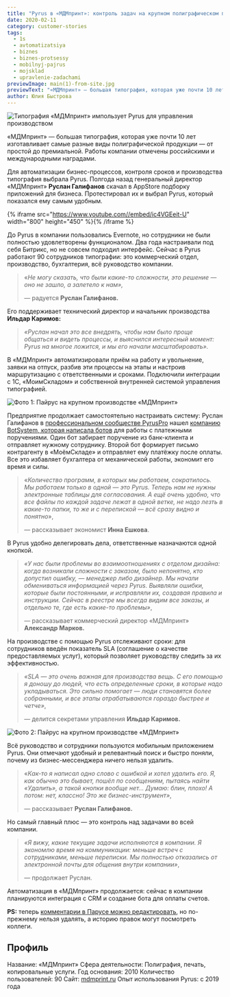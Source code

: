 ```yaml
---
title: "Pyrus в «МДМпринт»: контроль задач на крупном полиграфическом производстве"
date: 2020-02-11
category: customer-stories
tags:
  - 1s
  - avtomatizatsiya
  - biznes
  - biznes-protsessy
  - mobilnyj-pajrus
  - mojsklad
  - upravlenie-zadachami
previewImage: main(1)-from-site.jpg
previewText: "«МДМпринт» — большая типография, которая уже почти 10 лет изготавливает самые разные виды полиграфической продукции — от простой до премиальной. Работы компании отмечены российскими и международными наградами."
author: Юлия Быстрова
---
```

![Типография «МДМпринт» импользует Pyrus для управления производством](main.webp)

«МДМпринт» — большая типография, которая уже почти 10 лет изготавливает самые разные виды полиграфической продукции — от простой до премиальной. Работы компании отмечены российскими и международными наградами.

Для автоматизации бизнес-процессов, контроля сроков и производства типография выбрала Pyrus. Полгода назад генеральный директор «МДМпринт» **Руслан Галифанов** скачал в АppStore подборку приложений для бизнеса. Протестировал их и выбрал Pyrus, который показался ему самым удобным.

{% iframe src="https://www.youtube.com//embed/ic4VGEeit-U" width="800" height="450" %}{% /iframe %}

До Pyrus в компании пользовались Evernote, но сотрудники не были полностью удовлетворены функционалом. Два года настраивали под себя Битрикс, но не совсем подходил интерфейс. Сейчас в Pyrus работают 90 сотрудников типографии: это коммерческий отдел, производство, бухгалтерия, всё руководство компании.

> «_Не могу сказать, что были какие-то сложности, это решение — оно не зашло, а залетело к нам»,_
> 
> — радуется **Руслан Галифанов.**

Его поддерживает технический директор и начальник производства **Ильдар Каримов:**

> _«Руслан начал это все внедрять, чтобы нам было проще общаться и видеть процессы, и выяснился интересный момент: Pyrus на многое ложится, и мы его начали масштабировать»._

В «МДМпринт» автоматизировали приём на работу и увольнение, заявки на отпуск, разбив эти процессы на этапы и настроив маршрутизацию с ответственными и сроками. Подключили интеграции с 1С, «МоимСкладом» и собственной внутренней системой управления типографией.

![Фото 1: Пайрус на крупном производстве «МДМпринт»](pic_2.webp)

Предприятие продолжает самостоятельно настраивать систему: Руслан Галифанов в [профессиональном сообществе PyrusPro](https://www.facebook.com/groups/pyruspro) нашел [компанию BotSystem, которая написала ботов](https://pyrus.com/ru/blog/bot-dlya-buhgaltera) для работы с платежными поручениями. Один бот забирает поручение из банк-клиента и отправляет нужному сотруднику. Второй бот формирует письмо контрагенту в «МоёмСкладе» и отправляет ему платёжку после оплаты. Все это избавляет бухгалтера от механической работы, экономит его время и силы.

> «_Количество программ, в которых мы работаем, сократилось. Мы работаем только в одной — это Pyrus. Теперь нам не нужны электронные таблицы для согласования. А ещё очень удобно, что все файлы по каждой задаче лежат в одной ветке, не надо лезть в какие-то папки, то же и с перепиской — всё сразу видно и понятно_»,
> 
> — рассказывает экономист **Инна Ешкова**.

В Pyrus удобно делегировать дела, ответственные назначаются одной кнопкой.

> _«У нас были проблемы во взаимоотношениях с отделом дизайна: когда возникали сложности с заказом, было непонятно, кто допустил ошибку, — менеджер либо дизайнер. Мы начали обмениваться информацией через Pyrus. Выявляли ошибки, которые были постоянными, и исправляли их, создавая правила и инструкции. Сейчас в реестре мы всегда видим все заказы, и отдельно те, где есть какие-то проблемы»_,
> 
> — рассказывает коммерческий директор «МДМпринт» **Александр Марков.**

На производстве с помощью Pyrus отслеживают сроки: для сотрудников введён показатель SLA (соглашение о качестве предоставляемых услуг), который позволяет руководству следить за их эффективностью.

> _«SLA — это очень важная для производства вещь. С его помощью я доношу до людей, что есть определенные сроки, в которые надо укладываться. Это сильно помогает — люди становятся более собранными, и все этапы отрабатываются гораздо быстрее и четче»_,
> 
> — делится секретами управления **Ильдар Каримов.**

![Фото 2: Пайрус на крупном производстве «МДМпринт»](pic_3.webp)

Всё руководство и сотрудники пользуются мобильным приложением Pyrus. Они отмечают удобный и релевантный поиск и быстро поняли, почему из бизнес-мессенджера ничего нельзя удалить.

> «_Как-то я написал одно слово с ошибкой и хотел удалить его. Я, как обычно это бывает, пошёл по сообщениям, пытаясь найти «Удалить», а такой кнопки вообще нет… Думаю: блин, плохо! А потом: нет, классно! Это же бизнес-инструмент»_,
> 
> — рассказывает **Руслан Галифанов.**

Но самый главный плюс — это контроль над задачами во всей компании.

> _«Я вижу, какие текущие задачи исполняются в компании. Я экономлю время на коммуникации: меньше встреч с сотрудниками, меньше переписки. Мы полностью отказались от электронной почты для общения внутри компании»_,
> 
> — продолжает Руслан.

Автоматизация в «МДМпринт» продолжается: сейчас в компании планируются интеграция с CRM и создание бота для оплаты счетов.

**PS:** теперь [комментарии в Парусе можно редактировать](https://pyrus.com/ru/blog/kommentarii-v-pyrus-mozhno-redaktirovat), но по-прежнему нельзя удалять, а историю правок могут посмотреть коллеги.

## Профиль

Название: «МДМпринт» Сфера деятельности: Полиграфия, печать, копировальные услуги. Год основания: 2010 Количество пользователей: 90 Сайт: [mdmprint.ru](https://mdmprint.ru) Опыт использования Pyrus: с 2019 года